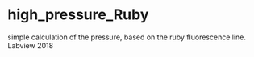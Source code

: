 # high_pressure_Ruby
simple calculation of the pressure, based on the ruby fluorescence line. Labview 2018
